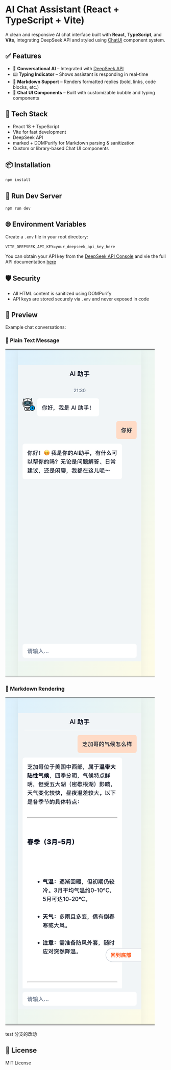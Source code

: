 # AI Chat Assistant (React + TypeScript + Vite)

A clean and responsive AI chat interface built with **React**, **TypeScript**, and **Vite**, integrating DeepSeek API and styled using [ChatUI](https://chatui.io/) component system.

## ✅ Features

- 🤖 **Conversational AI** – Integrated with [DeepSeek API](https://platform.deepseek.com)
- ⌨️ **Typing Indicator** – Shows assistant is responding in real-time
- 📝 **Markdown Support** – Renders formatted replies (bold, links, code blocks, etc.)
- 💬 **Chat UI Components** – Built with customizable bubble and typing components

## 🧰 Tech Stack

- React 18 + TypeScript
- Vite for fast development
- DeepSeek API
- marked + DOMPurify for Markdown parsing & sanitization
- Custom or library-based Chat UI components

## 📦 Installation

```bash
npm install
```

## 🚀 Run Dev Server

```bash
npm run dev
```

## 🌐 Environment Variables

Create a `.env` file in your root directory:

```env
VITE_DEEPSEEK_API_KEY=your_deepseek_api_key_here
```

You can obtain your API key from the [DeepSeek API Console](https://platform.deepseek.com/usage) and vie the full API documentation [here](https://api-docs.deepseek.com/)

## 🛡 Security

- All HTML content is sanitized using DOMPurify
- API keys are stored securely via `.env` and never exposed in code

## 📸 Preview

Example chat conversations:

### 💬 Plain Text Message

![Plain text preview](./public/preview-plain.png)

### 📝 Markdown Rendering

![Markdown preview](./public/preview-markdown.png)

test 分支的改动

## 📄 License

MIT License

